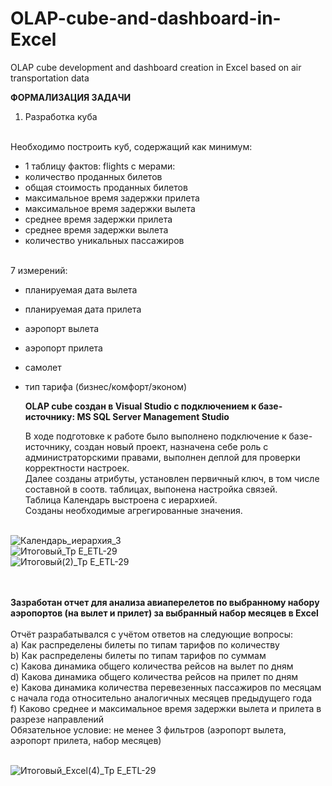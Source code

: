 # OLAP-cube-and-dashboard-in-Excel
OLAP cube development and dashboard creation in Excel based on air transportation data

**ФОРМАЛИЗАЦИЯ ЗАДАЧИ**<br>
1. Разработка куба<br><br>

Необходимо построить куб, содержащий как минимум:<br>
- 1 таблицу фактов: flights с мерами:
- количество проданных билетов
- общая стоимость проданных билетов
- максимальное время задержки прилета
- максимальное время задержки вылета
- среднее время задержки прилета
- среднее время задержки вылета
- количество уникальных пассажиров<br><br>

7 измерений: 
- планируемая дата вылета
- планируемая дата прилета
- аэропорт вылета
- аэропорт прилета
- самолет
- тип тарифа (бизнес/комфорт/эконом)<br>

  **OLAP cube создан в Visual Studio с подключением к базе-источнику: MS SQL Server Management Studio**<br>

  В ходе подготовке к работе было выполнено подключение к базе-источнику, создан новый проект, назначена себе роль с администраторскими правами, выполнен деплой для проверки корректности настроек.<br>
  Далее созданы атрибуты, установлен первичный ключ, в том числе составной в соотв. таблицах, выпонена настройка связей.<br>
  Таблица Календарь выстроена с иерархией.<br>
  Созданы необходимые агрегированные значения.<br><br>
  
![Календарь_иерархия_3](https://github.com/ElenaTratsevskaya/OLAP-cube-and-dashboard-in-Excel/assets/110056199/97186cef-5e1a-4ded-b9d1-d890a56a005c)
<br>
![Итоговый_Тр Е_ETL-29](https://github.com/ElenaTratsevskaya/OLAP-cube-and-dashboard-in-Excel/assets/110056199/b3f193dc-99f6-42c5-aef2-377a1e824fdb)
<br>
![Итоговый(2)_Тр Е_ETL-29](https://github.com/ElenaTratsevskaya/OLAP-cube-and-dashboard-in-Excel/assets/110056199/b041d289-d98e-4bd1-bbad-d5061c3c42b4)

<br><br>
**Зазработан отчет для анализа авиаперелетов по выбранному набору аэропортов (на вылет и прилет) за выбранный набор месяцев в Excel**<br><br>
Отчёт разрабатывался с учётом ответов на следующие вопросы:<br>
a) Как распределены билеты по типам тарифов по количеству<br>
b) Как распределены билеты по типам тарифов по суммам<br>
c) Какова динамика общего количества рейсов на вылет по дням<br>
d) Какова динамика общего количества рейсов на прилет по дням<br>
e) Какова динамика количества перевезенных пассажиров по месяцам с начала года относительно аналогичных месяцев предыдущего года<br>
f) Каково среднее и максимальное время задержки вылета и прилета в разрезе направлений<br>
Обязательное условие: не менее 3 фильтров (аэропорт вылета, аэропорт прилета, набор месяцев)<br><br>

![Итоговый_Excel(4)_Тр Е_ETL-29](https://github.com/ElenaTratsevskaya/OLAP-cube-and-dashboard-in-Excel/assets/110056199/6d7b0f9f-bcaa-4321-9b10-468ea543fd11)


